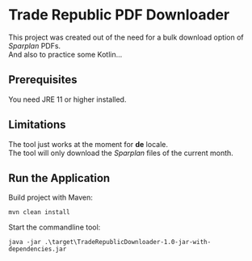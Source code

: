 # Trade Republic PDF Downloader
This project was created out of the need for a bulk download option of *Sparplan* PDFs.</br>
And also to practice some Kotlin...

## Prerequisites
You need JRE 11 or higher installed.

## Limitations
The tool just works at the moment for **de** locale.</br>
The tool will only download the *Sparplan* files of the current month.

## Run the Application
Build project with Maven:

```shell
mvn clean install
```

Start the commandline tool:
```shell
java -jar .\target\TradeRepublicDownloader-1.0-jar-with-dependencies.jar
```

